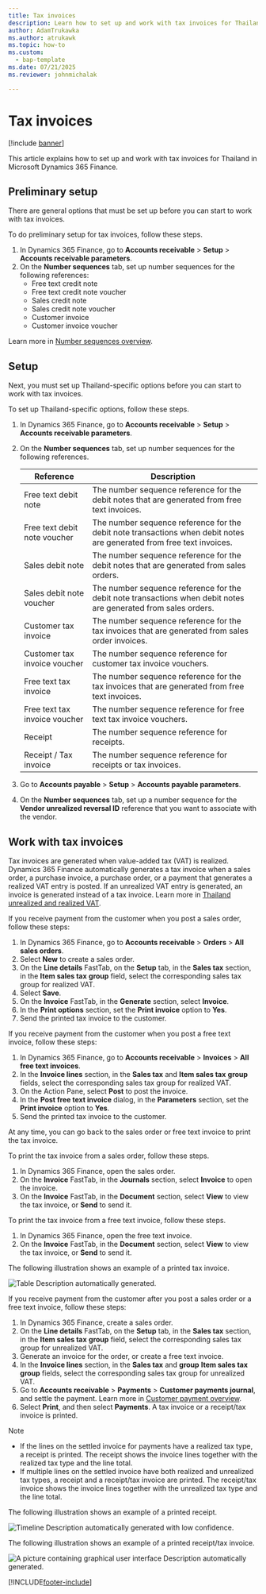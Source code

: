 ```yaml
---
title: Tax invoices
description: Learn how to set up and work with tax invoices for Thailand in Microsoft Dynamics 365 Finance.
author: AdamTrukawka
ms.author: atrukawk
ms.topic: how-to
ms.custom: 
  - bap-template
ms.date: 07/21/2025
ms.reviewer: johnmichalak

---
```


# Tax invoices

[!include [banner](../../includes/banner.md)]

This article explains how to set up and work with tax invoices for Thailand in Microsoft Dynamics 365 Finance.

## Preliminary setup

There are general options that must be set up before you can start to work with tax invoices.

To do preliminary setup for tax invoices, follow these steps.

1. In Dynamics 365 Finance, go to **Accounts receivable** \> **Setup** \> **Accounts receivable parameters**.
2. On the **Number sequences** tab, set up number sequences for the following references:
    - Free text credit note
    - Free text credit note voucher
    - Sales credit note
    - Sales credit note voucher
    - Customer invoice
    - Customer invoice voucher

Learn more in [Number sequences overview](../../../fin-ops-core/fin-ops/organization-administration/number-sequence-overview.md).

## Setup

Next, you must set up Thailand-specific options before you can start to work with tax invoices.

To set up Thailand-specific options, follow these steps.

1.  In Dynamics 365 Finance, go to **Accounts receivable** \> **Setup** \> **Accounts receivable parameters**.
2.  On the **Number sequences** tab, set up number sequences for the following references.

    | **Reference** | **Description** |
    |-------------------------|-------------------------|
    | Free text debit note | The number sequence reference for the debit notes that are generated from free text invoices. |
    | Free text debit note voucher | The number sequence reference for the debit note transactions when debit notes are generated from free text invoices. |
    | Sales debit note | The number sequence reference for the debit notes that are generated from sales orders. |
    | Sales debit note voucher | The number sequence reference for the debit note transactions when debit notes are generated from sales orders. |
    | Customer tax invoice | The number sequence reference for the tax invoices that are generated from sales order invoices. |
    | Customer tax invoice voucher | The number sequence reference for customer tax invoice vouchers. |
    | Free text tax invoice | The number sequence reference for the tax invoices that are generated from free text invoices. |
    | Free text tax invoice voucher | The number sequence reference for free text tax invoice vouchers. |
    | Receipt | The number sequence reference for receipts. |
    | Receipt / Tax invoice | The number sequence reference for receipts or tax invoices. |

3.  Go to **Accounts payable** \> **Setup** \> **Accounts payable parameters**.
4.  On the **Number sequences** tab, set up a number sequence for the **Vendor unrealized reversal ID** reference that you want to associate with the vendor.

## Work with tax invoices

Tax invoices are generated when value-added tax (VAT) is realized. Dynamics 365 Finance automatically generates a tax invoice when a sales order, a purchase invoice, a purchase order, or a payment that generates a realized VAT entry is posted. If an unrealized VAT entry is generated, an invoice is generated instead of a tax invoice. Learn more in [Thailand unrealized and realized VAT](apac-tha-unrealized-vat.md).

If you receive payment from the customer when you post a sales order, follow these steps:

1. In Dynamics 365 Finance, go to **Accounts receivable** \> **Orders** \> **All sales orders**.
2. Select **New** to create a sales order.
3. On the **Line details** FastTab, on the **Setup** tab, in the **Sales tax** section, in the **Item sales tax** **group** field, select the corresponding sales tax group for realized VAT.
4. Select **Save**.
5. On the **Invoice** FastTab, in the **Generate** section, select **Invoice**.
6. In the **Print options** section, set the **Print invoice** option to **Yes**.
7. Send the printed tax invoice to the customer.

If you receive payment from the customer when you post a free text invoice, follow these steps:

1. In Dynamics 365 Finance, go to **Accounts receivable** \> **Invoices** \> **All free text invoices**.
2. In the **Invoice lines** section, in the **Sales tax** and **Item sales tax** **group** fields, select the corresponding sales tax group for realized VAT.
3. On the Action Pane, select **Post** to post the invoice.
4. In the **Post free text invoice** dialog, in the **Parameters** section, set the **Print invoice** option to **Yes**.
5. Send the printed tax invoice to the customer.

At any time, you can go back to the sales order or free text invoice to print the tax invoice.

To print the tax invoice from a sales order, follow these steps.

1. In Dynamics 365 Finance, open the sales order.
2. On the **Invoice** FastTab, in the **Journals** section, select **Invoice** to open the invoice.
3. On the **Invoice** FastTab, in the **Document** section, select **View** to view the tax invoice, or **Send** to send it.

To print the tax invoice from a free text invoice, follow these steps.

1. In Dynamics 365 Finance, open the free text invoice.
2. On the **Invoice** FastTab, in the **Document** section, select **View** to view the tax invoice, or **Send** to send it.

The following illustration shows an example of a printed tax invoice.

![Table Description automatically generated.](../media/apac-tha-tax-invoices-tax-invoice.png)

If you receive payment from the customer after you post a sales order or a free text invoice, follow these steps:

1. In Dynamics 365 Finance, create a sales order.
2. On the **Line details** FastTab, on the **Setup** tab, in the **Sales tax** section, in the **Item sales tax** **group** field, select the corresponding sales tax group for unrealized VAT.
3. Generate an invoice for the order, or create a free text invoice.
4. In the **Invoice lines** section, in the **Sales tax** and **group** **Item sales tax** **group** fields, select the corresponding sales tax group for unrealized VAT.
5. Go to **Accounts receivable** \> **Payments** \> **Customer payments journal**, and settle the payment. Learn more in [Customer payment overview](../../cash-bank-management/tasks/customer-payment-overview.md).
6. Select **Print**, and then select **Payments**. A tax invoice or a receipt/tax invoice is printed.

> [!NOTE]
> - If the lines on the settled invoice for payments have a realized tax type, a receipt is printed. The receipt shows the invoice lines together with the realized tax type and the line total.
> - If multiple lines on the settled invoice have both realized and unrealized tax types, a receipt and a receipt/tax invoice are printed. The receipt/tax invoice shows the invoice lines together with the unrealized tax type and the line total.

The following illustration shows an example of a printed receipt.

![Timeline Description automatically generated with low confidence.](../media/apac-tha-tax-invoices-receipt.png)

The following illustration shows an example of a printed receipt/tax invoice.

![A picture containing graphical user interface Description automatically generated.](../media/apac-tha-tax-invoices-receipt-tax-invoice.png)




[!INCLUDE[footer-include](../../../includes/footer-banner.md)]
